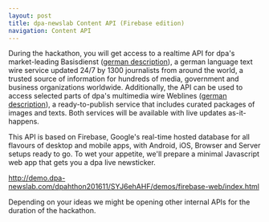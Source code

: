 ```yaml
---
layout: post
title: dpa-newslab Content API (Firebase edition)
navigation: Content API
---
```


During the hackathon, you will get access to a realtime API for dpa's market-leading Basisdienst ([german description](https://www.dpa.com/de/produkte-services/text/basisdienst/)), a german language text wire service updated 24/7 by 1300 journalists from around the world, a trusted source of information for hundreds of media, government and business organizations worldwide. Additionally, the API can be used to access selected parts of dpa's multimedia wire Weblines ([german
description](https://www.dpa.com/de/produkte-services/text/weblines/)), a ready-to-publish service that includes curated packages of images and texts.
Both services will be available with live updates as-it-happens.

This API is based on <a hef="https://firebase.google.com/">Firebase</a>, Google's real-time hosted database for all flavours of desktop and mobile apps, with Android, iOS, Browser and Server setups ready to go. To wet your appetite, we'll prepare a minimal Javascript web app that gets you a dpa live newsticker. 

<http://demo.dpa-newslab.com/dpahthon201611/SYJ6ehAHF/demos/firebase-web/index.html>

Depending on your ideas we might be opening other internal APIs for the duration of the hackathon. 
